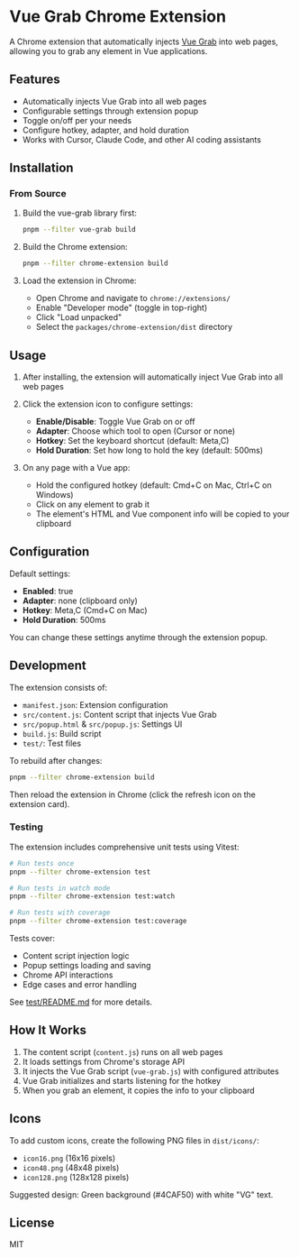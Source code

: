 # Vue Grab Chrome Extension

A Chrome extension that automatically injects [Vue Grab](https://github.com/m0hill/vue-grab) into web pages, allowing you to grab any element in Vue applications.

## Features

- Automatically injects Vue Grab into all web pages
- Configurable settings through extension popup
- Toggle on/off per your needs
- Configure hotkey, adapter, and hold duration
- Works with Cursor, Claude Code, and other AI coding assistants

## Installation

### From Source

1. Build the vue-grab library first:
   ```bash
   pnpm --filter vue-grab build
   ```

2. Build the Chrome extension:
   ```bash
   pnpm --filter chrome-extension build
   ```

3. Load the extension in Chrome:
   - Open Chrome and navigate to `chrome://extensions/`
   - Enable "Developer mode" (toggle in top-right)
   - Click "Load unpacked"
   - Select the `packages/chrome-extension/dist` directory

## Usage

1. After installing, the extension will automatically inject Vue Grab into all web pages
2. Click the extension icon to configure settings:
   - **Enable/Disable**: Toggle Vue Grab on or off
   - **Adapter**: Choose which tool to open (Cursor or none)
   - **Hotkey**: Set the keyboard shortcut (default: Meta,C)
   - **Hold Duration**: Set how long to hold the key (default: 500ms)

3. On any page with a Vue app:
   - Hold the configured hotkey (default: Cmd+C on Mac, Ctrl+C on Windows)
   - Click on any element to grab it
   - The element's HTML and Vue component info will be copied to your clipboard

## Configuration

Default settings:
- **Enabled**: true
- **Adapter**: none (clipboard only)
- **Hotkey**: Meta,C (Cmd+C on Mac)
- **Hold Duration**: 500ms

You can change these settings anytime through the extension popup.

## Development

The extension consists of:
- `manifest.json`: Extension configuration
- `src/content.js`: Content script that injects Vue Grab
- `src/popup.html` & `src/popup.js`: Settings UI
- `build.js`: Build script
- `test/`: Test files

To rebuild after changes:
```bash
pnpm --filter chrome-extension build
```

Then reload the extension in Chrome (click the refresh icon on the extension card).

### Testing

The extension includes comprehensive unit tests using Vitest:

```bash
# Run tests once
pnpm --filter chrome-extension test

# Run tests in watch mode
pnpm --filter chrome-extension test:watch

# Run tests with coverage
pnpm --filter chrome-extension test:coverage
```

Tests cover:
- Content script injection logic
- Popup settings loading and saving
- Chrome API interactions
- Edge cases and error handling

See [test/README.md](test/README.md) for more details.

## How It Works

1. The content script (`content.js`) runs on all web pages
2. It loads settings from Chrome's storage API
3. It injects the Vue Grab script (`vue-grab.js`) with configured attributes
4. Vue Grab initializes and starts listening for the hotkey
5. When you grab an element, it copies the info to your clipboard

## Icons

To add custom icons, create the following PNG files in `dist/icons/`:
- `icon16.png` (16x16 pixels)
- `icon48.png` (48x48 pixels)
- `icon128.png` (128x128 pixels)

Suggested design: Green background (#4CAF50) with white "VG" text.

## License

MIT

